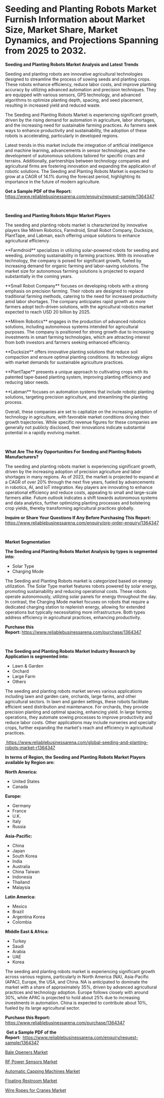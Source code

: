 <p><h1>Seeding and Planting Robots Market Furnish Information about Market Size, Market Share, Market Dynamics, and Projections Spanning from 2025 to 2032.</h1></p><p><strong>Seeding and Planting Robots Market Analysis and Latest Trends</strong></p>
<p><p>Seeding and planting robots are innovative agricultural technologies designed to streamline the process of sowing seeds and planting crops. These robots enhance efficiency, reduce labor costs, and improve planting accuracy by utilizing advanced automation and precision techniques. They are equipped with various sensors, GPS technology, and advanced algorithms to optimize planting depth, spacing, and seed placement, resulting in increased yield and reduced waste.</p><p>The Seeding and Planting Robots Market is experiencing significant growth, driven by the rising demand for automation in agriculture, labor shortages, and the increasing need for sustainable farming practices. As farmers seek ways to enhance productivity and sustainability, the adoption of these robots is accelerating, particularly in developed regions. </p><p>Latest trends in this market include the integration of artificial intelligence and machine learning, advancements in sensor technologies, and the development of autonomous solutions tailored for specific crops and terrains. Additionally, partnerships between technology companies and agricultural firms are fostering innovation and expanding the application of robotic solutions. The Seeding and Planting Robots Market is expected to grow at a CAGR of 14.1% during the forecast period, highlighting its importance in the future of modern agriculture.</p></p>
<p><strong>Get a Sample PDF of the Report:&nbsp;</strong> <a href="https://www.reliablebusinessarena.com/enquiry/request-sample/1364347?utm_campaign=2177&utm_medium=2&utm_source=Github&utm_content=ia&utm_term=28022025&utm_id=seeding-and-planting-robots">https://www.reliablebusinessarena.com/enquiry/request-sample/1364347</a></p>
<p>&nbsp;</p>
<p><strong>Seeding and Planting Robots Major Market Players</strong></p>
<p><p>The seeding and planting robots market is characterized by innovative players like Milrem Robotics, Farmdroid, Small Robot Company, Ducksize, PlantTape, and Labman, each offering unique solutions to enhance agricultural efficiency.</p><p>**Farmdroid** specializes in utilizing solar-powered robots for seeding and weeding, promoting sustainability in farming practices. With its innovative technology, the company is poised for significant growth, fueled by increasing demand for organic farming and labor-saving solutions. The market size for autonomous farming solutions is projected to expand substantially in the coming years.</p><p>**Small Robot Company** focuses on developing robots with a strong emphasis on precision farming. Their robots are designed to replace traditional farming methods, catering to the need for increased productivity amid labor shortages. The company anticipates rapid growth as more farmers adopt tech-driven solutions, with the agricultural robotics market expected to reach USD 20 billion by 2025.</p><p>**Milrem Robotics** engages in the production of advanced robotics solutions, including autonomous systems intended for agricultural purposes. The company is positioned for strong growth due to increasing investments in smart farming technologies, which are attracting interest from both investors and farmers seeking enhanced efficiency.</p><p>**Ducksize** offers innovative planting solutions that reduce soil compaction and ensure optimal planting conditions. Its technology aligns with market demands for sustainable agriculture practices.</p><p>**PlantTape** presents a unique approach to cultivating crops with its patented tape-based planting system, improving planting efficiency and reducing labor needs.</p><p>**Labman** focuses on automation systems that include robotic planting solutions, targeting precision agriculture, and streamlining the planting process.</p><p>Overall, these companies are set to capitalize on the increasing adoption of technology in agriculture, with favorable market conditions driving their growth trajectories. While specific revenue figures for these companies are generally not publicly disclosed, their innovations indicate substantial potential in a rapidly evolving market.</p></p>
<p>&nbsp;</p>
<p><strong>What Are The Key Opportunities For Seeding and Planting Robots Manufacturers?</strong></p>
<p><p>The seeding and planting robots market is experiencing significant growth, driven by the increasing adoption of precision agriculture and labor shortages in many regions. As of 2023, the market is projected to expand at a CAGR of over 20% through the next five years, fueled by advancements in robotics, AI, and IoT integration. Key players are innovating to enhance operational efficiency and reduce costs, appealing to small and large-scale farmers alike. Future outlook indicates a shift towards autonomous systems and data analytics, further optimizing planting processes and bolstering crop yields, thereby transforming agricultural practices globally.</p></p>
<p><strong>Inquire or Share Your Questions If Any Before Purchasing This Report:</strong> <a href="https://www.reliablebusinessarena.com/enquiry/pre-order-enquiry/1364347?utm_campaign=2177&utm_medium=2&utm_source=Github&utm_content=ia&utm_term=28022025&utm_id=seeding-and-planting-robots">https://www.reliablebusinessarena.com/enquiry/pre-order-enquiry/1364347</a></p>
<p>&nbsp;</p>
<p><strong>Market Segmentation</strong></p>
<p><strong>The Seeding and Planting Robots Market Analysis by types is segmented into:</strong></p>
<p><ul><li>Solar Type</li><li>Charging Mode</li></ul></p>
<p><p>The Seeding and Planting Robots market is categorized based on energy utilization. The Solar Type market features robots powered by solar energy, promoting sustainability and reducing operational costs. These robots operate autonomously, utilizing solar panels for energy throughout the day. In contrast, the Charging Mode market focuses on robots that require a dedicated charging station to replenish energy, allowing for extended operations but typically necessitating more infrastructure. Both types address efficiency in agricultural practices, enhancing productivity.</p></p>
<p><strong>Purchase this Report:&nbsp;</strong><a href="https://www.reliablebusinessarena.com/purchase/1364347?utm_campaign=2177&utm_medium=2&utm_source=Github&utm_content=ia&utm_term=28022025&utm_id=seeding-and-planting-robots">https://www.reliablebusinessarena.com/purchase/1364347</a></p>
<p>&nbsp;</p>
<p><strong>The Seeding and Planting Robots Market Industry Research by Application is segmented into:</strong></p>
<p><ul><li>Lawn & Garden</li><li>Orchard</li><li>Large Farm</li><li>Others</li></ul></p>
<p><p>The seeding and planting robots market serves various applications including lawn and garden care, orchards, large farms, and other agricultural sectors. In lawn and garden settings, these robots facilitate efficient seed distribution and maintenance. For orchards, they provide precision planting and optimal spacing, enhancing yield. In large farming operations, they automate sowing processes to improve productivity and reduce labor costs. Other applications may include nurseries and specialty crops, further expanding the market's reach and efficiency in agricultural practices.</p></p>
<p><a href="https://www.reliablebusinessarena.com/global-seeding-and-planting-robots-market-r1364347?utm_campaign=2177&utm_medium=2&utm_source=Github&utm_content=ia&utm_term=28022025&utm_id=seeding-and-planting-robots">&nbsp;https://www.reliablebusinessarena.com/global-seeding-and-planting-robots-market-r1364347</a></p>
<p><strong>In terms of Region, the Seeding and Planting Robots Market Players available by Region are:</strong></p>
<p>
    <p> <strong> North America: </strong>
        <ul>
            <li>United States</li>
            <li>Canada</li>
        </ul>
        </p> 
    <p> <strong> Europe: </strong>
        <ul>
            <li>Germany</li>
            <li>France</li>
            <li>U.K.</li>
            <li>Italy</li>
            <li>Russia</li>
        </ul>
        </p> 
    <p> <strong> Asia-Pacific: </strong>
        <ul>
            <li>China</li>
            <li>Japan</li>
            <li>South Korea</li>
            <li>India</li>
            <li>Australia</li>
            <li>China Taiwan</li>
            <li>Indonesia</li>
            <li>Thailand</li>
            <li>Malaysia</li>
        </ul>
        </p> 
    <p> <strong> Latin America: </strong>
        <ul>
            <li>Mexico</li>
            <li>Brazil</li>
            <li>Argentina Korea</li>
            <li>Colombia</li>
        </ul>
        </p> 
    <p> <strong> Middle East & Africa: </strong>
        <ul>
            <li>Turkey</li>
            <li>Saudi</li>
            <li>Arabia</li>
            <li>UAE</li>
            <li>Korea</li>
        </ul>
    </p>
    </p>
<p><p>The seeding and planting robots market is experiencing significant growth across various regions, particularly in North America (NA), Asia-Pacific (APAC), Europe, the USA, and China. NA is anticipated to dominate the market with a share of approximately 35%, driven by advanced agricultural practices and technology adoption. Europe follows closely with around 30%, while APAC is projected to hold about 25% due to increasing investments in automation. China is expected to contribute about 10%, fueled by its large agricultural sector.</p></p>
<p><strong>Purchase this Report: </strong><a href="https://www.reliablebusinessarena.com/purchase/1364347?utm_campaign=2177&utm_medium=2&utm_source=Github&utm_content=ia&utm_term=28022025&utm_id=seeding-and-planting-robots">https://www.reliablebusinessarena.com/purchase/1364347</a></p>
<p>&nbsp;<strong>Get a Sample PDF of the Report:&nbsp;&nbsp;</strong><a href="https://www.reliablebusinessarena.com/enquiry/request-sample/1364347?utm_campaign=2177&utm_medium=2&utm_source=Github&utm_content=ia&utm_term=28022025&utm_id=seeding-and-planting-robots">https://www.reliablebusinessarena.com/enquiry/request-sample/1364347</a></p>
<p><strong></strong></p>
<p><p><a href="https://github.com/forgazerbyjt/Market-Research-Report-List-1/blob/main/bale-openers-market.md?utm_campaign=2177&utm_medium=2&utm_source=Github&utm_content=ia&utm_term=28022025&utm_id=seeding-and-planting-robots">Bale Openers Market</a></p><p><a href="https://github.com/merkinedry7b/Market-Research-Report-List-1/blob/main/rf-power-sensors-market.md?utm_campaign=2177&utm_medium=2&utm_source=Github&utm_content=ia&utm_term=28022025&utm_id=seeding-and-planting-robots">RF Power Sensors Market</a></p><p><a href="https://github.com/oshrykauraj7/Market-Research-Report-List-1/blob/main/automatic-capping-machines-market.md?utm_campaign=2177&utm_medium=2&utm_source=Github&utm_content=ia&utm_term=28022025&utm_id=seeding-and-planting-robots">Automatic Capping Machines Market</a></p><p><a href="https://github.com/pichuaadh0/Market-Research-Report-List-1/blob/main/floating-restroom-market.md?utm_campaign=2177&utm_medium=2&utm_source=Github&utm_content=ia&utm_term=28022025&utm_id=seeding-and-planting-robots">Floating Restroom Market</a></p><p><a href="https://github.com/sanghpavao1n/Market-Research-Report-List-1/blob/main/wire-ropes-for-cranes-market.md?utm_campaign=2177&utm_medium=2&utm_source=Github&utm_content=ia&utm_term=28022025&utm_id=seeding-and-planting-robots">Wire Ropes for Cranes Market</a></p></p>
